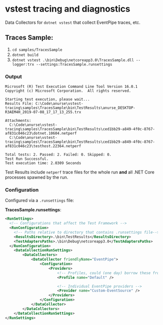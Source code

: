 # vstest tracing and diagnostics

Data Collectors for `dotnet vstest` that collect EventPipe traces, etc.

## Traces Sample:

1. `cd samples/TracesSample`
1. `dotnet build`
1. `dotnet vstest .\bin\Debug\netcoreapp3.0\TracesSample.dll --logger:trx --settings:TracesSample.runsettings`

### Output

```
Microsoft (R) Test Execution Command Line Tool Version 16.0.1
Copyright (c) Microsoft Corporation.  All rights reserved.

Starting test execution, please wait...
Results File: C:\Code\anurse\vstest-tracing\samples\TracesSample\bin\TestResults\anurse_DESKTOP-R3AEM4H_2019-07-08_17_17_13_255.trx

Attachments:
  C:\Code\anurse\vstest-tracing\samples\TracesSample\bin\TestResults\ced1bb29-a849-4f0c-8767-af831c046c23\dotnet.10604.netperf
  C:\Code\anurse\vstest-tracing\samples\TracesSample\bin\TestResults\ced1bb29-a849-4f0c-8767-af831c046c23\testhost.22364.netperf

Total tests: 2. Passed: 2. Failed: 0. Skipped: 0.
Test Run Successful.
Test execution time: 2.0309 Seconds
```

Test Results include `netperf` trace files for the whole run **and** all .NET Core processes spawned by the run.

### Configuration

Configured via a `.runsettings` file:

**TracesSample.runsettings**:

```xml
<RunSettings>
  <!-- Configurations that affect the Test Framework -->
  <RunConfiguration>
    <!-- Paths relative to directory that contains .runsettings file-->
    <ResultsDirectory>.\bin\TestResults</ResultsDirectory>
    <TestAdaptersPaths>.\bin\Debug\netcoreapp3.0</TestAdaptersPaths>
  </RunConfiguration>
    <DataCollectionRunSettings>
        <DataCollectors>
            <DataCollector friendlyName="EventPipe">
                <Configuration>
                    <Providers>
                        <!-- Profiles, could (one day) borrow these from dotnet-trace config files -->
                        <Profile name="Default" />

                        <!-- Individual EventPipe providers -->
                        <Provider name="Custom-EventSource" />
                    </Providers>
                </Configuration>
            </DataCollector>
        </DataCollectors>
    </DataCollectionRunSettings>
</RunSettings>
```